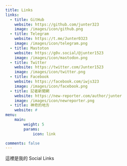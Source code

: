 ```yaml
---
title: Links
links:
  - title: GitHub
    website: https://github.com/junter323
    image: /images/icon/github.png
  - title: Telegram
    website: https://t.me/Junter0323
    image: /images/icon/telegram.png
  - title: Mastoton
    website: https://g0v.social/@junter1523
    image: /images/icon/mastodon.png
  - title: Twitter
    website: https://twitter.com/Junter1523
    image: /images/icon/twitter.png
  - title: Facebook
    website: https://facebook.com/iwjs323
    image: /images/icon/facebook.png
  - title: 記者新聞網
    website: https://new-reporter.com/author/junter
    image: /images/icon/newreporter.png
  - title: 神奇的地方
    website: #
menu:
    main: 
        weight: 5
        params:
            icon: link

comments: false
---
```


這裡是我的 Social Links
